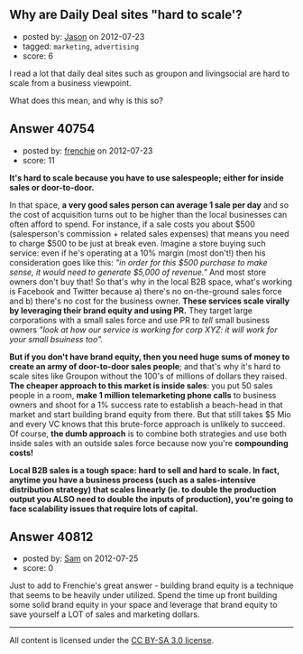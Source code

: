 ## Why are Daily Deal sites "hard to scale'?

- posted by: [Jason](https://stackexchange.com/users/-1/18769-jason) on 2012-07-23
- tagged: `marketing`, `advertising`
- score: 6

I read a lot that daily deal sites such as groupon and livingsocial are hard to scale from a business viewpoint. 

What does this mean, and why is this so?


## Answer 40754

- posted by: [frenchie](https://stackexchange.com/users/-1/15155-frenchie) on 2012-07-23
- score: 11

**It's hard to scale because you have to use salespeople; either for inside sales or door-to-door.**

In that space, **a very good sales person can average 1 sale per day** and so the cost of acquisition turns out to be higher than the local businesses can often afford to spend. For instance, if a sale costs you about $500 (salesperson's commission + related sales expenses) that means you need to charge $500 to be just at break even. Imagine a store buying such service: even if he's operating at a 10% margin (most don't!) then his consideration goes like this: *"in order for this $500 purchase to make sense, it would need to generate $5,000 of revenue."* And most store owners don't buy that! So that's why in the local B2B space, what's working is Facebook and Twitter because a) there's no on-the-ground sales force and b) there's no cost for the business owner. **These services scale virally by leveraging their brand equity and using PR.** They target large corporations with a small sales force and use PR to *tell* small business owners *"look at how our service is working for corp XYZ: it will work for your small bsuiness too".*

**But if you don't have brand equity, then you need huge sums of money to create an army of door-to-door sales people**; and that's why it's hard to scale sites like Groupon without the 100's of millions of dollars they raised. **The cheaper approach to this market is inside sales**: you put 50 sales people in a room, **make 1 million telemarketing phone calls** to business owners and shoot for a 1% success rate to establish a beach-head in that market and start building brand equity from there. But that still takes $5 Mio and every VC knows that this brute-force approach is unlikely to succeed. Of course, **the dumb approach** is to combine both strategies and use both inside sales with an outside sales force because now you're **compounding costs!**

**Local B2B sales is a tough space: hard to sell and hard to scale. In fact, anytime you have a business process (such as a sales-intensive distribution strategy) that scales linearly (ie. to double the production output you ALSO need to double the inputs of production), you're going to face scalability issues that require lots of capital.**


## Answer 40812

- posted by: [Sam](https://stackexchange.com/users/-1/10234-sam) on 2012-07-25
- score: 0

Just to add to Frenchie's great answer - building brand equity is a technique that seems to be heavily under utilized. Spend the time up front building some solid brand equity in your space and leverage that brand equity to save yourself a LOT of sales and marketing dollars.



---

All content is licensed under the [CC BY-SA 3.0 license](https://creativecommons.org/licenses/by-sa/3.0/).
